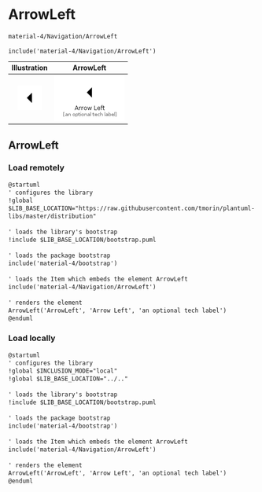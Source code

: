 # ArrowLeft


```text
material-4/Navigation/ArrowLeft
```

```text
include('material-4/Navigation/ArrowLeft')
```



| Illustration | ArrowLeft |
| :---: | :---: |
| ![illustration for Illustration](../../material-4/Navigation/ArrowLeft.png) | ![illustration for ArrowLeft](../../material-4/Navigation/ArrowLeft.Local.png) |




## ArrowLeft

### Load remotely
```plantuml
@startuml
' configures the library
!global $LIB_BASE_LOCATION="https://raw.githubusercontent.com/tmorin/plantuml-libs/master/distribution"

' loads the library's bootstrap
!include $LIB_BASE_LOCATION/bootstrap.puml

' loads the package bootstrap
include('material-4/bootstrap')

' loads the Item which embeds the element ArrowLeft
include('material-4/Navigation/ArrowLeft')

' renders the element
ArrowLeft('ArrowLeft', 'Arrow Left', 'an optional tech label')
@enduml
```

### Load locally
```plantuml
@startuml
' configures the library
!global $INCLUSION_MODE="local"
!global $LIB_BASE_LOCATION="../.."

' loads the library's bootstrap
!include $LIB_BASE_LOCATION/bootstrap.puml

' loads the package bootstrap
include('material-4/bootstrap')

' loads the Item which embeds the element ArrowLeft
include('material-4/Navigation/ArrowLeft')

' renders the element
ArrowLeft('ArrowLeft', 'Arrow Left', 'an optional tech label')
@enduml
```

